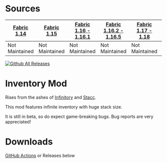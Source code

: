 # Sources
| [Fabric 1.14](https://github.com/NotAHero04/inventory-mod/tree/1.14) | [Fabric 1.15](https://github.com/NotAHero04/inventory-mod/tree/1.15) | [Fabric 1.16 - 1.16.1](https://github.com/NotAHero04/inventory-mod/tree/1.16) | [Fabric 1.16.2 - 1.16.5](https://github.com/NotAHero04/inventory-mod/tree/1.16.2) | [Fabric 1.17 - 1.18](https://github.com/NotAHero04/inventory-mod/tree/1.18) | [Fabric 1.19](https://github.com/NotAHero04/inventory-mod/tree/1.19) | [Fabric 1.20](https://github.com/NotAHero04/inventory-mod/tree/1.20) |
|----------------------------------------------------------------------|----------------------------------------------------------------------|-------------------------------------------------------------------------------|-----------------------------------------------------------------------------------|-----------------------------------------------------------------------------|----------------------------------------------------------------------|----------------------------------------------------------------------|
| Not Maintained                                                       | Not Maintained                                                       | Not Maintained                                                                | Not Maintained                                                                    | Not Maintained                                                              | Not Maintained                                                       | Maintained                                                           |

[![Github All Releases](https://img.shields.io/github/downloads/NotAHero04/inventory-mod/total.svg?style=flat)]()

# Inventory Mod

Rises from the ashes of [Infinitory](https://github.com/Furgl/Infinitory) and [Stacc](https://github.com/Devan-Kerman/Stacc).

This mod features infinite inventory with huge stack size.

It is still in beta, so do expect game-breaking bugs. Bug reports are very appreciated!

# Downloads

[GitHub Actions](https://github.com/NotAHero04/inventory-mod/actions) or Releases below
